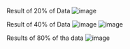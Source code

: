 Result of 20% of Data
![image](https://github.com/user-attachments/assets/0d52f707-5297-4068-bd93-edc1c94ff97a)

Result of 40% of Data
![image](https://github.com/user-attachments/assets/fc99919f-30d7-4ac7-a0ea-a0812bcdc60e)
![image](https://github.com/user-attachments/assets/a4feebc9-b7f5-4c27-8176-82a4635ea319)

Results of 80% of tha data
![image](https://github.com/user-attachments/assets/fe762a0b-86a6-4b87-8f0d-9c7b3f0ab7b2)



